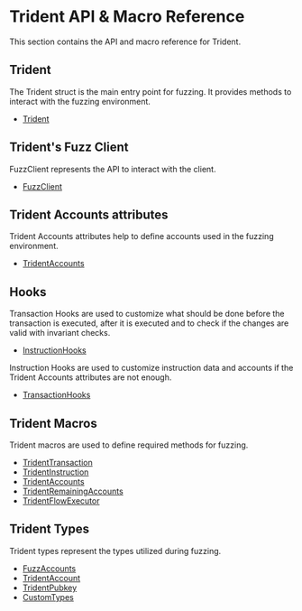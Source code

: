 # Trident API & Macro Reference

This section contains the API and macro reference for Trident.

## Trident 

The Trident struct is the main entry point for fuzzing. It provides methods to interact with the fuzzing environment.

- [Trident](trident/trident.md)


## Trident's Fuzz Client

FuzzClient represents the API to interact with the client.

- [FuzzClient](trident-fuzz-client/fuzz-client-trait.md)


## Trident Accounts attributes

Trident Accounts attributes help to define accounts used in the fuzzing environment.

- [TridentAccounts](attributes-for-accounts/account-attributes.md)

## Hooks

Transaction Hooks are used to customize what should be done before the transaction is executed, after it is executed and to check if the changes are valid with invariant checks.

- [InstructionHooks](hooks/instruction-hooks.md)


Instruction Hooks are used to customize instruction data and accounts if the Trident Accounts attributes are not enough.

- [TransactionHooks](hooks/transaction-hooks.md)


## Trident Macros

Trident macros are used to define required methods for fuzzing.

- [TridentTransaction](trident-macros/trident-transaction.md)
- [TridentInstruction](trident-macros/trident-instruction.md)
- [TridentAccounts](trident-macros/trident-accounts.md)
- [TridentRemainingAccounts](trident-macros/trident-remaining-accounts.md)
- [TridentFlowExecutor](trident-macros/trident-flow-executor.md)

## Trident Types

Trident types represent the types utilized during fuzzing.

- [FuzzAccounts](trident-types/fuzz-accounts.md)
- [TridentAccount](trident-types/trident-account.md)
- [TridentPubkey](trident-types/trident-pubkey.md)
- [CustomTypes](trident-types/custom-types.md)
